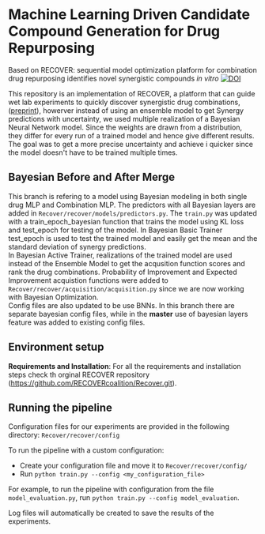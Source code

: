 # Machine Learning Driven Candidate Compound Generation for Drug Repurposing
Based on RECOVER: sequential model optimization platform for combination drug repurposing identifies novel synergistic compounds *in vitro*
[![DOI](https://zenodo.org/badge/320327566.svg)](https://zenodo.org/badge/latestdoi/320327566)

This repository is an implementation of RECOVER, a platform that can guide wet lab experiments to quickly discover synergistic drug combinations,
([preprint](https://arxiv.org/abs/2202.04202)), howerver instead of using an ensemble model to get Synergy predictions with uncertainty, we used multiple realization of a Bayesian Neural Network model. 
Since the weights are drawn from a distribution, they differ for every run of a trained model and hence give different results. The goal was to get a more precise uncertainty and achieve i quicker since the model doesn't have to be trained multiple times. 

## Bayesian Before and After Merge
This branch is refering to a model using Bayesian modeling in both single drug MLP and Combination MLP. The predictors with all Bayesian layers are added in `Recover/recover/models/predictors.py`. The `train.py` was updated with a train_epoch_bayesian function that trains the model using KL loss and test_epoch for testing of the model. In Bayesian Basic Trainer test_epoch is used to test the trained model and easily get the mean and the standard deviation of synergy predictions.   
In Bayesian Active Trainer, realizations of the trained model are used instead of the Ensemble Model to get the acqusition function scores and rank the drug combinations. Probability of Improvement and Expected Improvement acquistion functions were added to `Recover/recover/acquisition/acquisition.py` since we are now working with Bayesian Optimization.  
Config files are also updated to be use BNNs. In this branch there are separate bayesian config files, while in the **master** use of bayesian layers feature was added to existing config files.

## Environment setup

**Requirements and Installation**: 
For all the requirements and installation steps check th orginal RECOVER repository (https://github.com/RECOVERcoalition/Recover.git). 

## Running the pipeline

Configuration files for our experiments are provided in the following directory: `Recover/recover/config`

To run the pipeline with a custom configuration:
- Create your configuration file and move it to `Recover/recover/config/`
- Run `python train.py --config <my_configuration_file>`

For example, to run the pipeline with configuration from 
the file `model_evaluation.py`, run `python train.py --config model_evaluation`.

Log files will automatically be created to save the results of the experiments.
